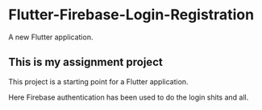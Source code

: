 # Flutter-Firebase-Login-Registration

A new Flutter application.

## This is my assignment project

This project is a starting point for a Flutter application.

Here Firebase authentication has been used to do the login shits and all. 
